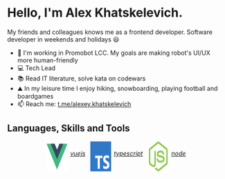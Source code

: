 # Hello, I'm Alex Khatskelevich.


My friends and colleagues knows me as a frontend developer. Software developer in weekends and holidays 😃

- 🤖 I'm working in Promobot LCC. My goals are making robot's UI/UX more human-friendly
- 💻 Tech Lead
- 📚 Read IT literature, solve kata on codewars
- ⛰ In my leisure time I enjoy hiking, snowboarding, playing football and boardgames
- 📫 Reach me: [t.me/alexey.khatskelevich]()

## Languages, Skills and Tools

<section style="display: flex; justify-content: center; gap: 12px;">
    <a style="display: flex; gap: 6px;" href="https://vuejs.org/">
        <img src="./docs/vue.svg" alt="vue-logo">
        <h6>vuejs</h6>
    </a>
    <a style="display: flex; gap: 6px;" href="https://www.typescriptlang.org/">
       <img src="./docs/typescript.svg" alt="vue-logo">
       <h6>typescript</h6> 
    </a>
    <a style="display: flex; gap: 6px;" href="https://nodejs.org/">
       <img src="./docs/nodejs.svg" alt="vue-logo">
       <h6>node</h6> 
    </a>
</section>

[//]: # (TODO Icons for Electron, Xstate, SCSS, HTML5 and more, and more)
